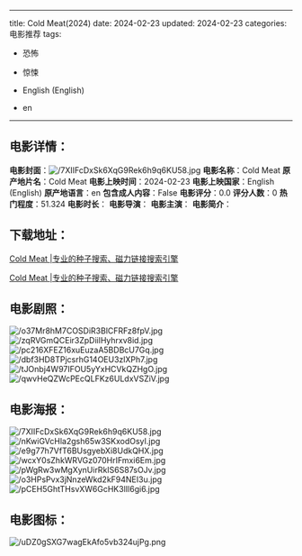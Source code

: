 
---
title: Cold Meat(2024)
date: 2024-02-23
updated: 2024-02-23
categories: 电影推荐
tags:
- 恐怖
- 惊悚

- English (English)
- en
---


> 

## **电影详情**：

**电影封面**：<img src="https://image.tmdb.org/t/p/w200/7XIIFcDxSk6XqG9Rek6h9q6KU58.jpg" alt="/7XIIFcDxSk6XqG9Rek6h9q6KU58.jpg" title="/7XIIFcDxSk6XqG9Rek6h9q6KU58.jpg">
**电影名称**：Cold Meat
**原产地片名**：Cold Meat
**电影上映时间**：2024-02-23
**电影上映国家**：English (English)
**原产地语言**：en
**包含成人内容**：False
**电影评分**：0.0
**评分人数**：0
**热门程度**：51.324
**电影时长**：
**电影导演**：
**电影主演**：
**电影简介**：

## **下载地址**：
[Cold Meat |专业的种子搜索、磁力链接搜索引擎](https://movie.amd794.com:2083/?search=Cold%20Meat&ordering=&mode=match_phrase&page_size=10&page=1)

[Cold Meat |专业的种子搜索、磁力链接搜索引擎](https://movie.amd794.com:2083/?search=Cold%20Meat&ordering=&mode=match_phrase&page_size=10&page=1)
 

## **电影剧照**：
<img src="https://image.tmdb.org/t/p/original/o37Mr8hM7COSDiR3BlCFRFz8fpV.jpg" alt="/o37Mr8hM7COSDiR3BlCFRFz8fpV.jpg" title="/o37Mr8hM7COSDiR3BlCFRFz8fpV.jpg"><img src="https://image.tmdb.org/t/p/original/zqRVGmQCEir3ZpDiilHyhrxv8id.jpg" alt="/zqRVGmQCEir3ZpDiilHyhrxv8id.jpg" title="/zqRVGmQCEir3ZpDiilHyhrxv8id.jpg"><img src="https://image.tmdb.org/t/p/original/pc216XFEZ16xuEuzaA5BDBcU7Gq.jpg" alt="/pc216XFEZ16xuEuzaA5BDBcU7Gq.jpg" title="/pc216XFEZ16xuEuzaA5BDBcU7Gq.jpg"><img src="https://image.tmdb.org/t/p/original/dbf3HD8TPjcsrhG14OEU3zlXPh7.jpg" alt="/dbf3HD8TPjcsrhG14OEU3zlXPh7.jpg" title="/dbf3HD8TPjcsrhG14OEU3zlXPh7.jpg"><img src="https://image.tmdb.org/t/p/original/tJOnbj4W97IFOU5yYxHCVkQZHgO.jpg" alt="/tJOnbj4W97IFOU5yYxHCVkQZHgO.jpg" title="/tJOnbj4W97IFOU5yYxHCVkQZHgO.jpg"><img src="https://image.tmdb.org/t/p/original/qwvHeQZWcPEcQLFKz6ULdxVSZiV.jpg" alt="/qwvHeQZWcPEcQLFKz6ULdxVSZiV.jpg" title="/qwvHeQZWcPEcQLFKz6ULdxVSZiV.jpg">

## **电影海报**：
<img src="https://image.tmdb.org/t/p/original/7XIIFcDxSk6XqG9Rek6h9q6KU58.jpg" alt="/7XIIFcDxSk6XqG9Rek6h9q6KU58.jpg" title="/7XIIFcDxSk6XqG9Rek6h9q6KU58.jpg"><img src="https://image.tmdb.org/t/p/original/nKwiGVcHla2gsh65w3SKxodOsyI.jpg" alt="/nKwiGVcHla2gsh65w3SKxodOsyI.jpg" title="/nKwiGVcHla2gsh65w3SKxodOsyI.jpg"><img src="https://image.tmdb.org/t/p/original/e9g77h7VfT6BUsgyebXi8UdkQHX.jpg" alt="/e9g77h7VfT6BUsgyebXi8UdkQHX.jpg" title="/e9g77h7VfT6BUsgyebXi8UdkQHX.jpg"><img src="https://image.tmdb.org/t/p/original/wcxY0sZhkWRVGz070HrIFmxi6Em.jpg" alt="/wcxY0sZhkWRVGz070HrIFmxi6Em.jpg" title="/wcxY0sZhkWRVGz070HrIFmxi6Em.jpg"><img src="https://image.tmdb.org/t/p/original/pWgRw3wMgXynUirRkIS6S87sOJv.jpg" alt="/pWgRw3wMgXynUirRkIS6S87sOJv.jpg" title="/pWgRw3wMgXynUirRkIS6S87sOJv.jpg"><img src="https://image.tmdb.org/t/p/original/o3HPsPvx3jNnzeWkd2kF94NEI3u.jpg" alt="/o3HPsPvx3jNnzeWkd2kF94NEI3u.jpg" title="/o3HPsPvx3jNnzeWkd2kF94NEI3u.jpg"><img src="https://image.tmdb.org/t/p/original/pCEH5GhtTHsvXW6GcHK3lIl6gi6.jpg" alt="/pCEH5GhtTHsvXW6GcHK3lIl6gi6.jpg" title="/pCEH5GhtTHsvXW6GcHK3lIl6gi6.jpg">

## **电影图标**：
<img src="https://image.tmdb.org/t/p/original/uDZ0gSXG7wagEkAfo5vb324ujPg.png" alt="/uDZ0gSXG7wagEkAfo5vb324ujPg.png" title="/uDZ0gSXG7wagEkAfo5vb324ujPg.png">

